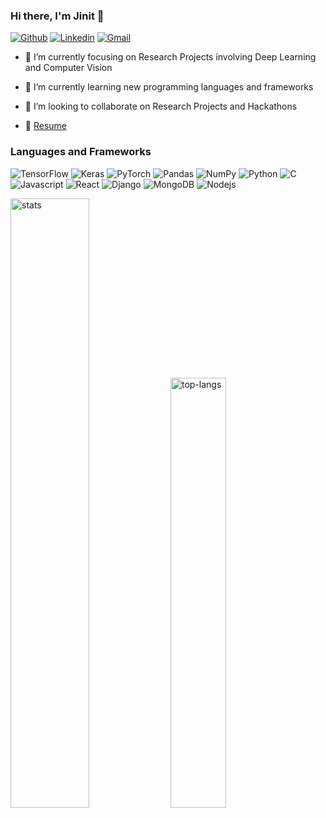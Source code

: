 ### Hi there, I'm Jinit 👋
[![Github](https://img.shields.io/badge/-Github-000?style=flat&logo=Github&logoColor=white)](https://github.com/JinitSan)
[![Linkedin](https://img.shields.io/badge/-LinkedIn-blue?style=flat&logo=Linkedin&logoColor=white)](https://www.linkedin.com/in/jinit-sanghvi-4329a016b/)
[![Gmail](https://img.shields.io/badge/-Gmail-c14438?style=flat&logo=Gmail&logoColor=white)](mailto:jinitsanghvi@gmail.com)

- 🔭 I’m currently focusing on Research Projects involving Deep Learning and Computer Vision
- 🌱 I’m currently learning new programming languages and frameworks
- 👯 I’m looking to collaborate on Research Projects and Hackathons

- 📝 [Resume](https://drive.google.com/file/d/1a4Ec7szzj4NNpktWN1WX4aBgnNdUP67q/view?usp=sharing)

<h3>Languages and Frameworks </h3>
<p>
  <img alt="TensorFlow" src="https://img.shields.io/badge/TensorFlow-%23FF6F00.svg?style=for-the-badge&logo=TensorFlow&logoColor=white" />
  <img alt="Keras" src="https://img.shields.io/badge/Keras-%23D00000.svg?style=for-the-badge&logo=Keras&logoColor=white"/>
  <img alt="PyTorch" src="https://img.shields.io/badge/PyTorch-%23EE4C2C.svg?style=for-the-badge&logo=PyTorch&logoColor=white" />
  <img alt="Pandas" src="https://img.shields.io/badge/pandas-%23150458.svg?style=for-the-badge&logo=pandas&logoColor=white" />
  <img alt="NumPy" src="https://img.shields.io/badge/numpy-%23013243.svg?style=for-the-badge&logo=numpy&logoColor=white" />
  <img alt="Python" src="https://img.shields.io/badge/Python-3776AB?style=for-the-badge&logo=python&logoColor=white"/>
  <img alt="C" src="https://img.shields.io/badge/C-00599C?style=for-the-badge&logo=c&logoColor=white"/>
  <img alt="Javascript" src="https://img.shields.io/badge/JavaScript-F7DF1E?style=for-the-badge&logo=javascript&logoColor=black"/>
  <img alt="React" src="https://img.shields.io/badge/React-20232A?style=for-the-badge&logo=react&logoColor=61DAFB" />
  <img alt="Django" src="https://img.shields.io/badge/Django-092E20?style=for-the-badge&logo=django&logoColor=white"/>
  <img alt="MongoDB" src="https://img.shields.io/badge/MongoDB-4EA94B?style=for-the-badge&logo=mongodb&logoColor=white" />
  <img alt="Nodejs" src="https://img.shields.io/badge/Node.js-43853D?style=for-the-badge&logo=node.js&logoColor=white" />
</p>

<p>
<img src="https://github-readme-stats.vercel.app/api?username=JinitSan&show_icons=true&count_private=true&include_all_commits=true" alt="stats" width="50%"/>

<img src="https://github-readme-stats.vercel.app/api/top-langs/?username=JinitSan&layout=compact&hide=Jupyter%20Notebook" alt="top-langs" width="42%" height="auto"/>
</p>
